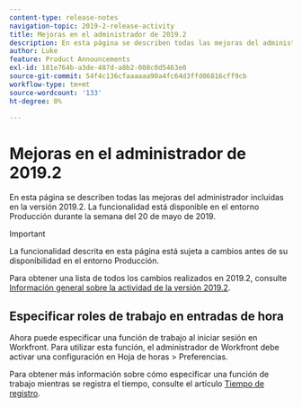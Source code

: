 ```yaml
---
content-type: release-notes
navigation-topic: 2019-2-release-activity
title: Mejoras en el administrador de 2019.2
description: En esta página se describen todas las mejoras del administrador incluidas en la versión 2019.2. La funcionalidad está disponible en el entorno Producción durante la semana del 20 de mayo de 2019.
author: Luke
feature: Product Announcements
exl-id: 181e764b-a3de-487d-a8b2-008c0d5463e0
source-git-commit: 54f4c136cfaaaaaa90a4fc64d3ffd06816cff9cb
workflow-type: tm+mt
source-wordcount: '133'
ht-degree: 0%

---
```


# Mejoras en el administrador de 2019.2

En esta página se describen todas las mejoras del administrador incluidas en la versión 2019.2. La funcionalidad está disponible en el entorno Producción durante la semana del 20 de mayo de 2019.

>[!IMPORTANT]
>
>La funcionalidad descrita en esta página está sujeta a cambios antes de su disponibilidad en el entorno Producción.

Para obtener una lista de todos los cambios realizados en 2019.2, consulte [Información general sobre la actividad de la versión 2019.2](../../../../product-announcements/product-releases/quarterly-release-archive/2019.2-release-activity/2019.2-release-activity-overview.md).

## Especificar roles de trabajo en entradas de hora

Ahora puede especificar una función de trabajo al iniciar sesión en Workfront. Para utilizar esta función, el administrador de Workfront debe activar una configuración en Hoja de horas > Preferencias.

Para obtener más información sobre cómo especificar una función de trabajo mientras se registra el tiempo, consulte el artículo [Tiempo de registro](../../../../timesheets/create-and-manage-timesheets/log-time.md).
